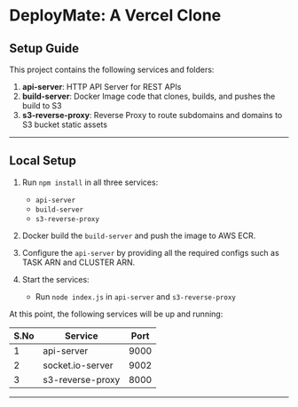 # DeployMate: A Vercel Clone

## Setup Guide

This project contains the following services and folders:

1. **api-server**: HTTP API Server for REST APIs
2. **build-server**: Docker Image code that clones, builds, and pushes the build to S3
3. **s3-reverse-proxy**: Reverse Proxy to route subdomains and domains to S3 bucket static assets

---

## Local Setup

1. Run `npm install` in all three services:
   - `api-server`
   - `build-server`
   - `s3-reverse-proxy`

2. Docker build the `build-server` and push the image to AWS ECR.

3. Configure the `api-server` by providing all the required configs such as TASK ARN and CLUSTER ARN.

4. Start the services:
   - Run `node index.js` in `api-server` and `s3-reverse-proxy`

At this point, the following services will be up and running:

| S.No | Service           | Port |
|------|-------------------|------|
| 1    | api-server        | 9000 |
| 2    | socket.io-server  | 9002 |
| 3    | s3-reverse-proxy  | 8000 |

---





